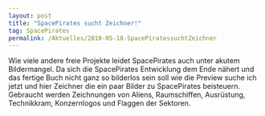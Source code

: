 ```yaml
---
layout: post
title: "SpacePirates sucht Zeichner!"
tag: SpacePirates
permalink: /Aktuelles/2010-05-18-SpacePiratessuchtZeichner
---
```



Wie viele andere freie Projekte leidet SpacePirates auch unter akutem Bildermangel. Da sich die SpacePirates Entwicklung dem Ende nähert und das fertige Buch nicht ganz so bilderlos sein soll wie die Preview suche ich jetzt und hier Zeichner die ein paar Bilder zu SpacePirates beisteuern. Gebraucht werden Zeichnungen von Aliens, Raumschiffen, Ausrüstung, Technikkram, Konzernlogos und Flaggen der Sektoren.

